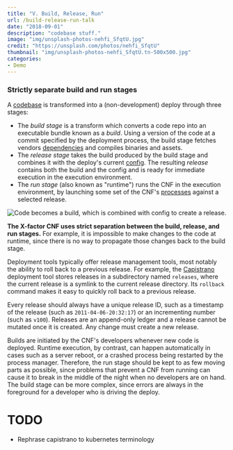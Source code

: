 ```yaml
---
title: "V. Build, Release, Run"
url: /build-release-run-talk
date: "2018-09-01"
description: "codebase stuff."
image: "img/unsplash-photos-nehfi_SfqtU.jpg"
credit: "https://unsplash.com/photos/nehfi_SfqtU"
thumbnail: "img/unsplash-photos-nehfi_SfqtU.tn-500x500.jpg"
categories:
- Demo
---
```

### Strictly separate build and run stages

A [codebase](/codebase-talk) is transformed into a (non-development) deploy through three stages:

* The *build stage* is a transform which converts a code repo into an executable bundle known as a *build*.  Using a version of the code at a commit specified by the deployment process, the build stage fetches vendors [dependencies](/dependencies-talk) and compiles binaries and assets.
* The *release stage* takes the build produced by the build stage and combines it with the deploy's current [config](/config-talk).  The resulting *release* contains both the build and the config and is ready for immediate execution in the execution environment.
* The *run stage* (also known as "runtime") runs the CNF in the execution environment, by launching some set of the CNF's [processes](/processes-talk) against a selected release.

![Code becomes a build, which is combined with config to create a release.](/img/release.png)

**The X-factor CNF uses strict separation between the build, release, and run stages.**  For example, it is impossible to make changes to the code at runtime, since there is no way to propagate those changes back to the build stage.

Deployment tools typically offer release management tools, most notably the ability to roll back to a previous release.  For example, the [Capistrano](https://github.com/capistrano/capistrano/wiki) deployment tool stores releases in a subdirectory named `releases`, where the current release is a symlink to the current release directory.  Its `rollback` command makes it easy to quickly roll back to a previous release.

Every release should always have a unique release ID, such as a timestamp of the release (such as `2011-04-06-20:32:17`) or an incrementing number (such as `v100`).  Releases are an append-only ledger and a release cannot be mutated once it is created.  Any change must create a new release.

Builds are initiated by the CNF's developers whenever new code is deployed.  Runtime execution, by contrast, can happen automatically in cases such as a server reboot, or a crashed process being restarted by the process manager.  Therefore, the run stage should be kept to as few moving parts as possible, since problems that prevent a CNF from running can cause it to break in the middle of the night when no developers are on hand.  The build stage can be more complex, since errors are always in the foreground for a developer who is driving the deploy.

# TODO
* Rephrase capistrano to kubernetes terminology
